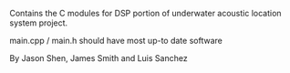 Contains the C modules for DSP portion of underwater acoustic location system
project.

main.cpp / main.h should have most up-to date software

By Jason Shen, James Smith and Luis Sanchez
